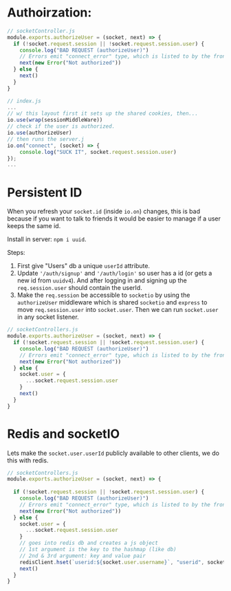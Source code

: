 # Authoirzation:

```js
// socketController.js
module.exports.authorizeUser = (socket, next) => {
  if (!socket.request.session || !socket.request.session.user) {
    console.log("BAD REQUEST (authorizeUser)")
    // Errors emit "connect_error" type, which is listed to by the frontend
    next(new Error("Not authorized"))
  } else {
    next()
  }
}

// index.js
...
// w/ this layout first it sets up the shared cookies, then...
io.use(wrap(sessionMiddleWare))
// check if the user is authorized.
io.use(authorizeUser)
// then runs the server.j
io.on("connect", (socket) => {
    console.log("SUCK IT", socket.request.session.user)
});
...

```



# Persistent ID
When you refresh your `socket.id` (inside `io.on`) changes, this is bad because if you want to talk to friends it would be easier to manage if a user keeps the same id.

Install in server: `npm i uuid`.

Steps: 
1. First give "Users" db a unique `userId` attribute.
2. Update `'/auth/signup'` and `'/auth/login'` so user has a id (or gets a new id from `uuidv4`). And after logging in and signing up the `req.session.user` should contain the userId.
3. Make the `req.session` be accessible to `socketio` by using the `authorizeUser` middleware which is shared `socketio` and `express` to move `req.session.user` into `socket.user`. Then we can run `socket.user` in any socket listener.


```js
// socketControllers.js
module.exports.authorizeUser = (socket, next) => {
  if (!socket.request.session || !socket.request.session.user) {
    console.log("BAD REQUEST (authorizeUser)")
    // Errors emit "connect_error" type, which is listed to by the frontend
    next(new Error("Not authorized"))
  } else {
    socket.user = {
      ...socket.request.session.user
    }
    next()
  }
}
```


# Redis and socketIO
Lets make the `socket.user.userId` publicly available to other clients, we do this with redis.
```js
// socketControllers.js
module.exports.authorizeUser = (socket, next) => {
  
  if (!socket.request.session || !socket.request.session.user) {
    console.log("BAD REQUEST (authorizeUser)")
    // Errors emit "connect_error" type, which is listed to by the frontend
    next(new Error("Not authorized"))
  } else {
    socket.user = {
      ...socket.request.session.user
    }
    // goes into redis db and creates a js object
    // 1st argument is the key to the hashmap (like db)
    // 2nd & 3rd argument: key and value pair
    redisClient.hset(`userid:${socket.user.username}`, "userid", socket.user.userid)
    next()
  }
}
```
